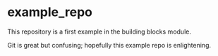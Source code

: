 # example_repo

This repository is a first example in the building blocks module.

Git is great but confusing; hopefully this example repo is enlightening.